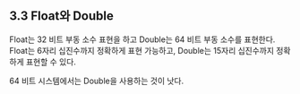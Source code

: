## 3.3 Float와 Double
Float는 32 비트 부동 소수 표현을 하고 Double는 64 비트 부동 소수를 표현한다.
Float는 6자리 십진수까지 정확하게 표현 가능하고, Double는 15자리 십진수까지 정확하게 표현할 수 있다.

64 비트 시스템에서는 Double을 사용하는 것이 낫다.
